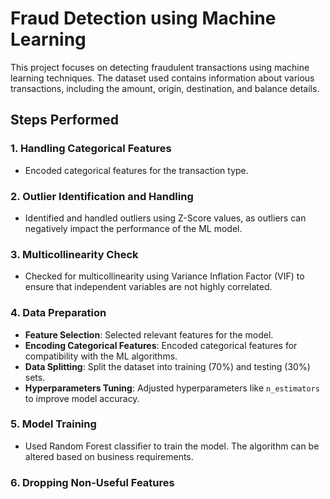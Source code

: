 # Fraud Detection using Machine Learning

This project focuses on detecting fraudulent transactions using machine learning techniques. The dataset used contains information about various transactions, including the amount, origin, destination, and balance details.

## Steps Performed

### 1. Handling Categorical Features
- Encoded categorical features for the transaction type.

### 2. Outlier Identification and Handling
- Identified and handled outliers using Z-Score values, as outliers can negatively impact the performance of the ML model.

### 3. Multicollinearity Check
- Checked for multicollinearity using Variance Inflation Factor (VIF) to ensure that independent variables are not highly correlated.

### 4. Data Preparation
- **Feature Selection**: Selected relevant features for the model.
- **Encoding Categorical Features**: Encoded categorical features for compatibility with the ML algorithms.
- **Data Splitting**: Split the dataset into training (70%) and testing (30%) sets.
- **Hyperparameters Tuning**: Adjusted hyperparameters like `n_estimators` to improve model accuracy.

### 5. Model Training
- Used Random Forest classifier to train the model. The algorithm can be altered based on business requirements.

### 6. Dropping Non-Useful Features

